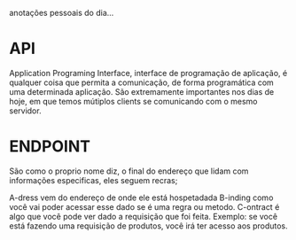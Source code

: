 anotações pessoais do dia...

# API

Application Programing Interface, interface de programação de aplicação, é qualquer coisa que permita a comunicação, de forma programática com uma determinada aplicação.
São extremamente importantes nos dias de hoje, em que temos mútiplos clients se comunicando com o mesmo servidor.

# ENDPOINT

São como o proprio nome diz, o final do endereço que lidam com informações especificas, eles seguem recras;

A-dress vem do endereço de onde ele está hospetadada
B-inding como você vai poder acessar esse dado se é uma regra ou metodo.
C-ontract é algo que você pode ver dado a requisição que foi feita. Exemplo: se você está fazendo uma requisição de produtos, você irá ter acesso aos produtos.
